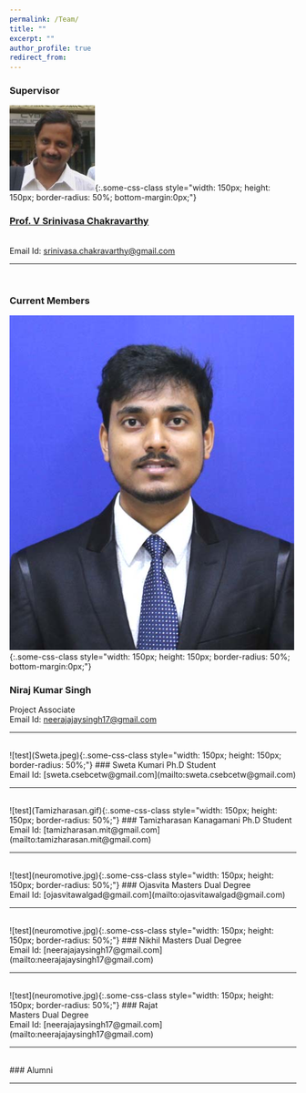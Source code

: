 ```yaml
---
permalink: /Team/
title: ""
excerpt: ""
author_profile: true
redirect_from: 
---
```

### Supervisor
![test](Srinivasa.jpg){:.some-css-class style="width: 150px; height: 150px; border-radius: 50%; bottom-margin:0px;"}
### [Prof. V Srinivasa Chakravarthy](https://biotech.iitm.ac.in/index.php/v-srinivasa-chakravarthy/)
<br><span style="font-size: 1em;">Email Id:</span>
[srinivasa.chakravarthy@gmail.com](mailto:srinivasa.chakravarthy@gmail.com) 
<br>

***

<br>

### Current Members
![test](Niraj.jpg){:.some-css-class style="width: 150px; height: 150px; border-radius: 50%; bottom-margin:0px;"}
### Niraj Kumar Singh
Project Associate
<br><span style="font-size: 1em;">Email Id:</span>
[neerajajaysingh17@gmail.com](mailto:neerajajaysingh17@gmail.com) 
<br>

***

<br>
![test](Sweta.jpeg){:.some-css-class style="width: 150px; height: 150px; border-radius: 50%;"}    
### Sweta Kumari
Ph.D Student
<br><span style="font-size: 1em;">Email Id:</span>
[sweta.csebcetw@gmail.com](mailto:sweta.csebcetw@gmail.com) 
<br>

***

<br>
![test](Tamizharasan.gif){:.some-css-class style="width: 150px; height: 150px; border-radius: 50%;"}    
### Tamizharasan Kanagamani
Ph.D Student
<br><span style="font-size: 1em;">Email Id:</span>
[tamizharasan.mit@gmail.com](mailto:tamizharasan.mit@gmail.com) 
<br>

***

<br>
![test](neuromotive.jpg){:.some-css-class style="width: 150px; height: 150px;  border-radius: 50%;"}
###  Ojasvita
Masters Dual Degree
<br><span style="font-size: 1em;">Email Id:</span>
[ojasvitawalgad@gmail.com](mailto:ojasvitawalgad@gmail.com) 
<br>

***

<br>
![test](neuromotive.jpg){:.some-css-class style="width: 150px; height: 150px; border-radius: 50%;"}
### Nikhil
Masters Dual Degree
<br><span style="font-size: 1em;">Email Id:</span>
[neerajajaysingh17@gmail.com](mailto:neerajajaysingh17@gmail.com) 
<br>

***

<br>
![test](neuromotive.jpg){:.some-css-class style="width: 150px; height: 150px; border-radius: 50%;"}
### Rajat<br>
Masters Dual Degree
<br><span style="font-size: 1em;">Email Id:</span>
[neerajajaysingh17@gmail.com](mailto:neerajajaysingh17@gmail.com) 
<br>

***

<br>
### Alumni

---
